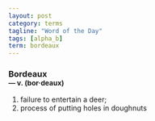 ```yaml
---
layout: post
category: terms
tagline: "Word of the Day"
tags: [alpha_b]
term: bordeaux
---
```


<h3>Bordeaux<br/> <small>&mdash; v. (bor<span>&middot;</span>deaux)</small></h3>
<p><ol>
<li>failure to entertain a deer;</li>
<li>process of putting holes in doughnuts</li>
</ol></p>
